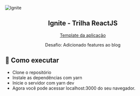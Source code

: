 <img alt="Ignite" src="https://github.com/danilocgomesdev">
<h2 align="center">
  Ignite - Trilha ReactJS
</h2>
<p align="center">
  <a href="https://github.com/danilocgomesdev/ignite-react-desafio-05">Template da aplicação</a>
</p>
<p align="center">
  Desafio: Adicionado features ao blog
</p>

## 🚀 Como executar

- Clone o repositório
- Instale as dependências com yarn
- Inicie o servidor com yarn dev
- Agora você pode acessar localhost:3000 do seu navegador.
